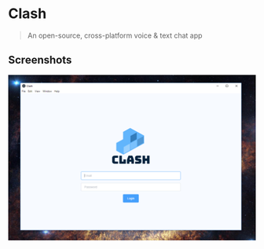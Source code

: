 # Clash

> An open-source, cross-platform voice & text chat app

## Screenshots

![](./screenshots/login-screen.PNG)
